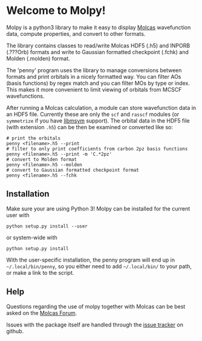 # Welcome to Molpy!
Molpy is a python3 library to make it easy to display [Molcas](http://www.molcas.org)
wavefunction data, compute properties, and convert to other formats.

The library contains classes to read/write Molcas HDF5 (.h5) and INPORB (.???Orb) formats and
write to Gaussian formatted checkpoint (.fchk) and Molden (.molden) format.

The 'penny' program uses the library to manage conversions
between formats and print orbitals in a nicely formatted way.
You can filter AOs (basis functions) by regex match and you
can filter MOs by type or index. This makes it more convenient
to limit viewing of orbitals from MCSCF wavefunctions.

After running a Molcas calculation, a module can store wavefunction data
in an HDF5 file. Currently these are only the `scf` and `rasscf` modules
(or `symmetrize` if you have [libmsym](https://github.com/mcodev31/libmsym) support).
The orbital data in the HDF5 file (with extension `.h5`) can be then be examined
or converted like so:

```
# print the orbitals
penny <filename>.h5 --print
# filter to only print coefficients from carbon 2pz basis functions
penny <filename>.h5 --print -m 'C.*2pz'
# convert to Molden format
penny <filename>.h5 --molden
# convert to Gaussian formatted checkpoint format
penny <filename>.h5 --fchk
```

## Installation
Make sure your are using Python 3!
Molpy can be installed for the current user with
```
python setup.py install --user
```
or system-wide with
```
python setup.py install
```
With the user-specific installation, the penny program will
end up in `~/.local/bin/penny`, so you either need to add
`~/.local/bin/` to your path, or make a link to the script.

## Help
Questions regarding the use of molpy together with Molcas
can be best asked on the [Molcas Forum](https://cobalt.itc.univie.ac.at/molcasforum/).

Issues with the package itself are handled through the
[issue tracker](https://github.com/steabert/molpy/issues) on github.
